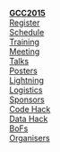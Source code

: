 <div class="alert alert-info float-right text-center trim-p">

[**GCC2015**](http://gcc2015.tsl.ac.uk/)  
[Register](http://gcc2015.tsl.ac.uk/registration/)  
[Schedule](http://gcc2015.tsl.ac.uk/programme)  
[Training](http://gcc2015.tsl.ac.uk/training-day)  
[Meeting](http://gcc2015.tsl.ac.uk/Conference)  
[Talks](http://gcc2015.tsl.ac.uk/Abstracts)  
[Posters](http://gcc2015.tsl.ac.uk/Posters)  
[Lightning](http://gcc2015.tsl.ac.uk/Lightning)  
[Logistics](http://gcc2015.tsl.ac.uk/logistics)  
[Sponsors](http://gcc2015.tsl.ac.uk/sponsors)  
[Code Hack](http://gcc2015.tsl.ac.uk/hackathon)  
[Data Hack](http://gcc2015.tsl.ac.uk/data-hackathon)  
[BoFs](/events/gcc2015/bofs)  
[Organisers](http://gcc2015.tsl.ac.uk/organisers)  

</div>

